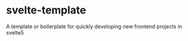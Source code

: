 # svelte-template
A template or boilerplate for quickly developing new frontend projects in svelte5
